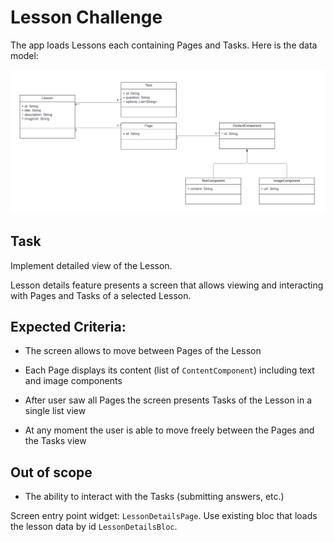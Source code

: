 # Lesson Challenge

The app loads Lessons each containing Pages and Tasks. Here is the data model:

![fra](uml_diagram.png)


## Task

Implement detailed view of the Lesson.

Lesson details feature presents a screen that allows viewing and interacting
with Pages and Tasks of a selected Lesson.

## Expected Criteria:

- The screen allows to move between Pages of the Lesson

- Each Page displays its content (list of `ContentComponent`) including text and
  image components

- After user saw all Pages the screen presents Tasks of the Lesson in a single
  list view

- At any moment the user is able to move freely between the Pages and the Tasks
  view

## Out of scope

- The ability to interact with the Tasks (submitting answers, etc.)

Screen entry point widget: `LessonDetailsPage`.
Use existing bloc that loads the lesson data by id `LessonDetailsBloc`.
